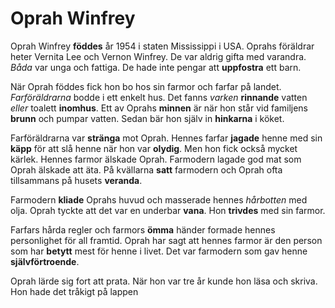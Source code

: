 # Oprah Winfrey

Oprah Winfrey **föddes** år 1954 i staten Mississippi i USA. Oprahs föräldrar heter Vernita Lee och Vernon Winfrey. De var aldrig gifta med varandra. *Båda* var unga och fattiga. De hade inte pengar att **uppfostra** ett barn.

När Oprah föddes fick hon bo hos sin farmor och farfar på landet. *Farföräldrarna* bodde i ett enkelt hus. Det fanns *varken* **rinnande** vatten *eller* toalett **inomhus**. Ett av Oprahs **minnen** är när hon står vid familjens **brunn** och pumpar vatten. Sedan bär hon själv in **hinkarna** i köket.

Farföräldrarna var **stränga** mot Oprah. Hennes farfar **jagade** henne med sin **käpp** för att slå henne när hon var **olydig**. Men hon fick också mycket kärlek. Hennes farmor älskade Oprah. Farmodern lagade god mat som Oprah älskade att äta. På kvällarna **satt** farmodern och Oprah ofta tillsammans på husets **veranda**.

Farmodern **kliade** Oprahs huvud och masserade hennes *hårbotten* med olja. Oprah tyckte att det var en underbar **vana**. Hon **trivdes** med sin farmor.

Farfars hårda regler och farmors **ömma** händer formade hennes personlighet för all framtid. Oprah har sagt att hennes farmor är den person som har **betytt** mest för henne i livet. Det var farmodern som gav henne **självförtroende**.

Oprah lärde sig fort att prata. När hon var tre år kunde hon läsa och skriva. Hon hade det tråkigt på lappen
<!--stackedit_data:
eyJoaXN0b3J5IjpbLTEzMDg5ODY0MDMsLTMxNDc5MzM3MiwtMT
gyMjc1OTc4NiwxNTEzMjA3NjUwLC0xNDgwNjA5MTkwXX0=
-->